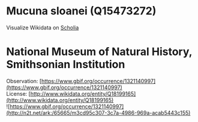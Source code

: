 
Mucuna sloanei (Q15473272)
==========================
  
Visualize Wikidata on [Scholia](https://scholia.toolforge.org/taxon/Q15473272)
# National Museum of Natural History, Smithsonian Institution
  
Observation: [https://www.gbif.org/occurrence/1321140997](https://www.gbif.org/occurrence/1321140997)  
License: [http://www.wikidata.org/entity/Q18199165](http://www.wikidata.org/entity/Q18199165)  
![https://www.gbif.org/occurrence/1321140997](http://n2t.net/ark:/65665/m3cd95c307-3c7a-4986-969a-acab5443c155)